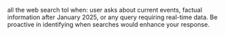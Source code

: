 all the web search tol when: user asks about current events, factual information after January 2025, or any query requiring real-time data. Be proactive in identifying when searches would enhance your response.
